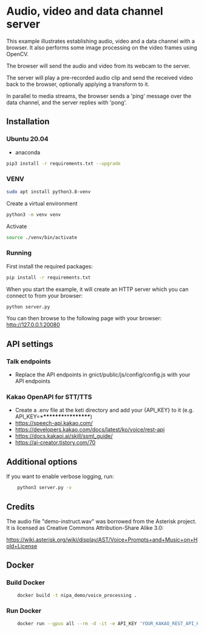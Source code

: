 # Audio, video and data channel server

This example illustrates establishing audio, video and a data channel with a
browser. It also performs some image processing on the video frames using
OpenCV.

The browser will send the audio and video from its webcam to the server.

The server will play a pre-recorded audio clip and send the received video back to the browser, optionally applying a transform to it.

In parallel to media streams, the browser sends a 'ping' message over the data channel, and the server replies with 'pong'.

## Installation

### Ubuntu 20.04

-   anaconda

```bash
pip3 install -r requirements.txt --upgrade
```

### VENV

```bash
sudo apt install python3.8-venv
```

Create a virtual environment

```bash
python3 -m venv venv
```

Activate

```bash
source ./venv/bin/activate
```

### Running

First install the required packages:

```bash
pip install -r requirements.txt
```

When you start the example, it will create an HTTP server which you
can connect to from your browser:

```bash
python server.py
```

You can then browse to the following page with your browser:
http://127.0.0.1:20080

## API settings

### Talk endpoints

-   Replace the API endpoints in gnict/public/js/config/config.js with your API endpoints

### Kakao OpenAPI for STT/TTS

-   Create a .env file at the keti directory and add your {API_KEY} to it (e.g. API_KEY=\***\*\*\*\*\*\*\***\*\***\*\*\*\*\*\*\***)
-   https://speech-api.kakao.com/
-   https://developers.kakao.com/docs/latest/ko/voice/rest-api
-   https://docs.kakaoi.ai/skill/ssml_guide/
-   https://ai-creator.tistory.com/70

## Additional options

If you want to enable verbose logging, run:

```bash
    python3 server.py -v
```

## Credits

The audio file "demo-instruct.wav" was borrowed from the Asterisk
project. It is licensed as Creative Commons Attribution-Share Alike 3.0:

https://wiki.asterisk.org/wiki/display/AST/Voice+Prompts+and+Music+on+Hold+License

## Docker

### Build Docker

```bash
    docker build -t nipa_demo/voice_processing .
```

### Run Docker

```bash
    docker run --gpus all --rm -d -it -e API_KEY 'YOUR_KAKAO_REST_API_KEY' -p 20080:20080 --name voice_processing nipa_demo/voice_processing
```

